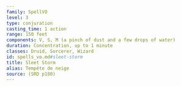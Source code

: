 ```yaml
---
family: SpellVO
level: 3
type: conjuration
casting_time: 1 action
range: 150 feet
components: V, S, M (a pinch of dust and a few drops of water)
duration: Concentration, up to 1 minute
classes: Druid, Sorcerer, Wizard
id: spells_vo.md#sleet-storm
title: Sleet Storm
alias: Tempête de neige
source: (SRD p180)
---
```


